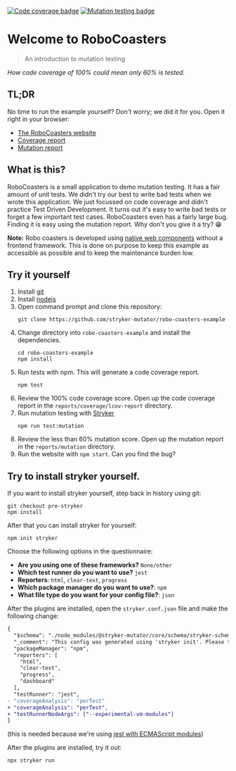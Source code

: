 [![Code coverage badge](https://img.shields.io/badge/coverage-100%25-brightgreen)](https://stryker-mutator.io/robo-coasters-example/reports/coverage/lcov-report/index.html)
[![Mutation testing badge](https://img.shields.io/endpoint?style=flat&url=https%3A%2F%2Fbadge-api.stryker-mutator.io%2Fgithub.com%2Fstryker-mutator%2Frobo-coasters-example%2Fmaster)](https://dashboard.stryker-mutator.io/reports/github.com/stryker-mutator/robo-coasters-example/master)

# Welcome to RoboCoasters

> An introduction to mutation testing

_How code coverage of 100% could mean only 60% is tested._

## TL;DR

No time to run the example yourself? Don't worry; we did it for you. Open it right in your browser:

- [The RoboCoasters website](https://stryker-mutator.io/robo-coasters-example/)
- [Coverage report](https://stryker-mutator.io/robo-coasters-example/reports/coverage/lcov-report/index.html)
- [Mutation report](https://dashboard.stryker-mutator.io/reports/github.com/stryker-mutator/robo-coasters-example/master)

## What is this?

RoboCoasters is a small application to demo mutation testing. It has a fair amount of unit tests. We didn't try our best to write bad tests when we wrote this application. We just focussed on code coverage and didn't practice Test Driven Development. It turns out it's easy to write bad tests or forget a few important test cases. RoboCoasters even has a fairly large bug. Finding it is easy using the mutation report. Why don't you give it a try? 😁

**Note:** Robo coasters is developed using [native web components](https://developer.mozilla.org/en-US/docs/Web/Web_Components) without a frontend framework. This is done on purpose to keep this example as accessible as possible and to keep the maintenance burden low.

## Try it yourself

1. Install [git](https://git-scm.com)
1. Install [nodejs](https://nodejs.org/)
1. Open command prompt and clone this repository:
   ```shell
   git clone https://github.com/stryker-mutator/robo-coasters-example
   ```
1. Change directory into `robo-coasters-example` and install the dependencies.
   ```shell
   cd robo-coasters-example
   npm install
   ```
1. Run tests with npm. This will generate a code coverage report.
   ```shell
   npm test
   ```
1. Review the 100% code coverage score. Open up the code coverage report in the `reports/coverage/lcov-report` directory.
1. Run mutation testing with [Stryker](https://stryker-mutator.io)
   ```shell
   npm run test:mutation
   ```
1. Review the less than 60% mutation score. Open up the mutation report in the `reports/mutation` directory.
1. Run the website with `npm start`. Can you find the bug?

## Try to install stryker yourself.

If you want to install stryker yourself, step back in history using git:

```shell
git checkout pre-stryker
npm install
```

After that you can install stryker for yourself:

```shell
npm init stryker
```

Choose the following options in the questionnaire:

- **Are you using one of these frameworks?** `None/other`
- **Which test runner do you want to use?** `jest`
- **Reporters**: `html`, `clear-text`, `progress`
- **Which package manager do you want to use?**: `npm`
- **What file type do you want for your config file?**: `json`

After the plugins are installed, open the `stryker.conf.json` file and make the following change:

```diff
{
  "$schema": "./node_modules/@stryker-mutator/core/schema/stryker-schema.json",
  "_comment": "This config was generated using 'stryker init'. Please take a look at: https://stryker-mutator.io/docs/stryker-js/configuration/ for more information",
  "packageManager": "npm",
  "reporters": [
    "html",
    "clear-text",
    "progress",
    "dashboard"
  ],
  "testRunner": "jest",
- "coverageAnalysis": "perTest"
+ "coverageAnalysis": "perTest",
+ "testRunnerNodeArgs": ["--experimental-vm-modules"]
}
```

(this is needed because we're using [jest with ECMAScript modules](https://jestjs.io/docs/ecmascript-modules))

After the plugins are installed, try it out:

```shell
npx stryker run
```

